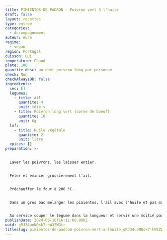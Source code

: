 ```yaml
---
title: PIMIENTOS DE PADRON - Poivron vert à l'huile
draft: false
layout: recettes
type: entree
categories:
  - Accompagnement
auteur: Auré
regime:
  - vegan
region: Portugal
cuisson: Oui
temperature: Chaud
plate: 100
quantite_desc: un demi poivron long par personne
check: Non
checkAlwaysOk: false
ingredients:
  sec: []
  legumes:
    - title: Ail
      quantite: 4
      unit: tête·s
    - title: Poivron long vert (corne de boeuf)
      quantite: 10
      unit: Kg
  lof:
    - title: Huile végétale
      quantite: 2
      unit: litre
  epices: []
preparation: >-
  

  Laver les poivrons, les laisser entier.


  Peler et émincer grossièrement l'ail.


  Préchauffer le four à 200 °C.


  Dans un gros bac mélanger les pimientos, l'ail avec l'huile et pas mal de sel. Verser dans plusieurs bac gastro et faire cuire au four, en remuant régulièrement. Changer les gastro d'étage. Faire cuire jusqu'à ce que les poivrons soient tendres et boursouflés. 


  Au service couper le légume dans la longueur et servir une moitié par personne.
publishDate: 2024-06-16T16:11:00.000Z
uuid: qRJ34ueN0sk7-hW3ZWGtr
titleslug: pimientos-de-padron-poivron-vert-a-lhuile_qRJ34ueN0sk7-hW3ZWGtr
---
```

